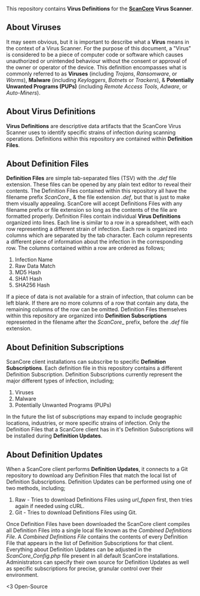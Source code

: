 This repository contains **Virus Definitions** for the **[ScanCore](https://github.com/zelon88/ScanCore) Virus Scanner**.

## About Viruses


It may seem obvious, but it is important to describe what a **Virus** means in the context of a Virus Scanner.
For the purpose of this document, a "Virus" is considered to be a piece of computer code or software which causes unauthorized or unintended behaviour without the consent or approval of the owner or operator of the device.
This definition encompasses what is commonly referred to as **Viruses** (including _Trojans_, _Ransomware_, or _Worms_), **Malware** (including _Keyloggers_, _Botnets_ or _Trackers_), & **Potentially Unwanted Programs (PUPs)** (including _Remote Access Tools_, _Adware_, or _Auto-Miners_). 

## About Virus Definitions

**Virus Definitions** are descriptive data artifacts that the ScanCore Virus Scanner uses to identify specific strains of infection during scanning operations.
Definitions within this repository are contained within **Definition Files**.

## About Definition Files

**Definition Files** are simple tab-separated files (TSV) with the _.def_ file extension.
These files can be opened by any plain text editor to reveal their contents.
The Definition Files contained within this repository all have the filename prefix _ScanCore__ & the file extension _.def_, but that is just to make them visually appealing.
ScanCore will accept Definitions Files with any filename prefix or file extension so long as the contents of the file are formatted properly.
Definition Files contain individual **Virus Definitions** organized into lines.
Each line is similar to a row in a spreadsheet, with each row representing a different strain of infection.
Each row is organized into columns which are separated by the tab character.
Each column represents a different piece of information about the infection in the corresponding row.
The columns contained within a row are ordered as follows;

1. Infection Name
2. Raw Data Match
3. MD5 Hash
4. SHA1 Hash
5. SHA256 Hash

If a piece of data is not available for a strain of infection, that column can be left blank.
If there are no more columns of a row that contain any data, the remaining columns of the row can be omitted.
Definition Files themselves within this repository are organized into **Definition Subscriptions** represented in the filename after the _ScanCore__ prefix, before the _.def_ file extension.

## About Definition Subscriptions


ScanCore client installations can subscribe to specific **Definition Subscriptions**.
Each definition file in this repository contains a different Definition Subscription.
Definition Subscriptions currently represent the major different types of infection, including;

1. Viruses
2. Malware
3. Potentially Unwanted Programs (PUPs)

In the future the list of subscriptions may expand to include geographic locations, industries, or more specific strains of infection.
Only the Definition Files that a ScanCore client has in it's Definition Subscriptions will be installed during **Definition Updates**.

## About Definition Updates

When a ScanCore client performs **Definition Updates**, it connects to a Git repository to download any Definition Files that match the local list of Definition Subscriptions.
Definition Updates can be performed using one of two methods, including;

1. Raw - Tries to download Definitions Files using _url_fopen_ first, then tries again if needed using cURL.
2. Git - Tries to download Definitions Files using Git.

Once Definition Files have been downloaded the ScanCore client compiles all Definition Files into a single local file known as the _Combined Definitions File_.
A _Combined Definitions File_ contains the contents of every Definition File that appears in the list of Definition Subscriptions for that client.
Everything about Definition Updates can be adjusted in the _ScanCore_Config.php_ file present in all default ScanCore installations.
Administrators can specify their own source for Definition Updates as well as specific subscriptions for precise, granular control over their environment.

<3 Open-Source
